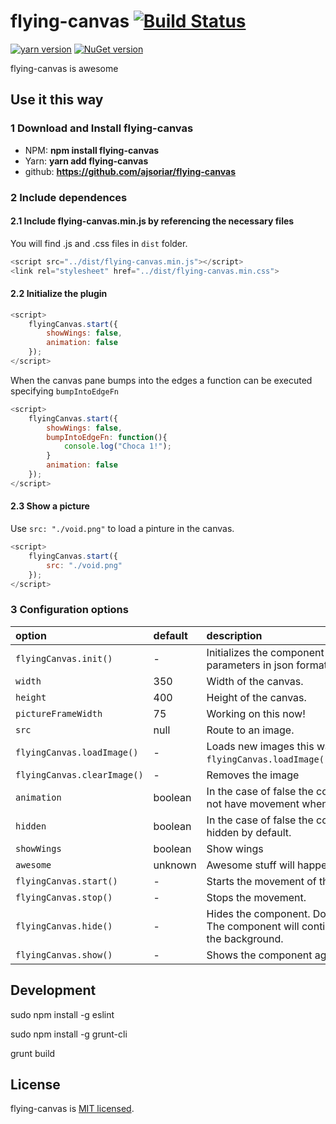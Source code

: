 # flying-canvas [![Build Status](https://travis-ci.org/ajsoriar/angular-avatar.svg?branch=master)](https://travis-ci.org/ajsoriar/angular-avatar)

[![yarn version](https://badge.fury.io/js/flying-canvas.svg)](https://badge.fury.io/js/flying-canvas)
[![NuGet version](https://badge.fury.io/nu/flying-canvas.svg)](https://badge.fury.io/nu/flying-canvas)

flying-canvas is awesome

## Use it this way

### 1 Download and Install flying-canvas

- NPM: **npm install flying-canvas**
- Yarn: **yarn add flying-canvas**
- github: **<https://github.com/ajsoriar/flying-canvas>**
<!--- - NuGet: **PM> Install-Package flying-canvas** -->

### 2 Include dependences

#### 2.1 Include flying-canvas.min.js by referencing the necessary files

You will find .js and .css files in `dist` folder.

```javascript
<script src="../dist/flying-canvas.min.js"></script>
<link rel="stylesheet" href="../dist/flying-canvas.min.css">
```

#### 2.2 Initialize the plugin

```javascript
<script>
    flyingCanvas.start({
        showWings: false,
        animation: false
    });
</script>
```

When the canvas pane bumps into the edges a function can be executed specifying `bumpIntoEdgeFn`

```javascript
<script>
    flyingCanvas.start({
        showWings: false,
        bumpIntoEdgeFn: function(){
            console.log("Choca 1!");
        }
        animation: false
    });
</script>
```

#### 2.3 Show a picture

Use `src: "./void.png"` to load a pinture in the canvas.

```javascript
<script>
    flyingCanvas.start({
        src: "./void.png"
    });
</script>
```

### 3 Configuration options

| option               | default | description           |
| :------------------- | :----- | :--------------------- |
| `flyingCanvas.init()`         | -  | Initializes the component allowing several parameters in json format. |
| `width`        | 350 | Width of the canvas. |
| `height`        | 400 | Height of the canvas. |
| `pictureFrameWidth` | 75 | Working on this now! |
| `src`        | null | Route to an image. |
| `flyingCanvas.loadImage()`        | - | Loads new images this way: `flyingCanvas.loadImage("newImage.jpg")`. |
| `flyingCanvas.clearImage()`        | - | Removes the image |
| `animation`        | boolean | In the case of false the component will not have movement when created. |
| `hidden`        | boolean | In the case of false the component will be hidden by default. |
| `showWings`        | boolean | Show wings|
| `awesome`        | unknown | Awesome stuff will happen. |
| `flyingCanvas.start()`        | - | Starts the movement of the canvas. |
| `flyingCanvas.stop()`        | - | Stops the movement. |
| `flyingCanvas.hide()`        | - | Hides the component. Does not destroy. The component will continue running in the background. |
| `flyingCanvas.show()`        | - | Shows the component again. |

## Development

sudo npm install -g eslint

sudo npm install -g grunt-cli

grunt build

## License

flying-canvas is [MIT licensed](./LICENSE).